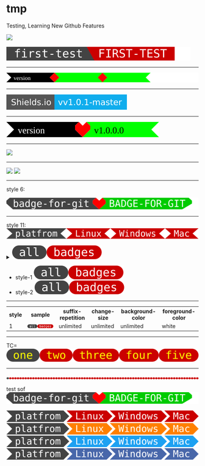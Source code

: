 # tmp
Testing, Learning New Github Features  

![](https://img.shields.io/badge/dynamic/json.svg?uri=https://raw.githubusercontent.com/k-five/tmp/master/package.json&query=$.bline&label=Shields.io&prefix=v&suffix=-master&colorB=10ADED&style=flat-square)

![](https://github.com/k-five/tmp/blob/master/first-test.svg)
<hr>

![](https://github.com/k-five/tmp/blob/master/badge.svg)

<hr>

![](https://github.com/k-five/tmp/blob/master/test.svg)

<hr>

![](https://github.com/k-five/tmp/blob/master/heart.svg)

<hr>




<a href="https://k-five.github.io">
<img src="https://github.com/k-five/tmp/blob/master/title.svg" />
</a>

<hr>

<img src="https://github.com/k-five/tmp/blob/master/title2.svg" />


<img src="https://github.com/k-five/tmp/blob/master/line.svg" />

<hr>

style 6:

<img src="https://github.com/k-five/tmp/blob/master/6.svg" />

<hr>

style 11:  
<img src="https://github.com/k-five/tmp/blob/master/11.svg" />


<details>
  <summary><img src="https://github.com/k-five/tmp/blob/master/ab.svg" /></summary>
  test
</details>

  - style-1 <img src="https://github.com/k-five/tmp/blob/master/ab.svg" />  
  - style-2 <img src="https://github.com/k-five/tmp/blob/master/ab.svg" />  
  


<hr>

<table>                                                                                                                                                                                                
    <tr>                                                                                                                                                                                               
      <th>style</th>                                                                                                                                                                                   
      <th>sample</th>                                                                                                                                                                                  
      <th>suffix-repetition</th>                                                                                                                                                                       
      <th>change-size</th>                                                                                                                                                                             
      <th>background-color</th>                                                                                                                                                                        
      <th>foreground-color</th>                                                                                                                                                                        
    </tr>                                                                                                                                                                                              
    <tr>                                                                                                                                                                                               
      <td>1</td>                                                                                                                                                                                       
      <td><img src="https://github.com/k-five/tmp/blob/master/ab.svg" /></td>                                                                                                                          
      <td>unlimited</td>                                                                                                                                                                               
      <td>unlimited</td>                                                                                                                                                                               
      <td>unlimited</td>                                                                                                                                                                               
      <td>white</td>                                                                                                                                                                                   
    </tr>                                                                                                                                                                                              
</table>                                                                                                                                                                                               
         

<hr>

TC=  
<img src="https://github.com/k-five/tmp/blob/master/tc.svg" /> 


<hr>

<img src="https://github.com/k-five/tmp/blob/master/l.svg" /> 

test sof  
<img src="https://raw.githubusercontent.com/k-five/tmp/master/6.svg?sanitize=true" />


<img src="https://raw.githubusercontent.com/k-five/tmp/master/dlm.svg" />

<img src="https://raw.githubusercontent.com/k-five/tmp/master/S.svg" />

<img src="https://raw.githubusercontent.com/k-five/tmp/master/T.svg" />

<img src="https://raw.githubusercontent.com/k-five/tmp/master/F.svg" />
